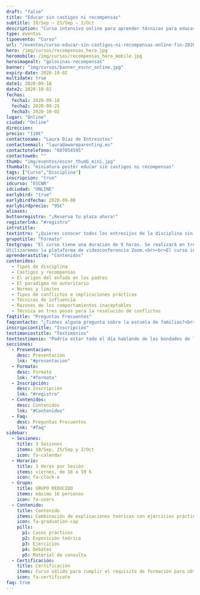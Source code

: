 ```yaml
---
draft: "false"
title: "Educar sin castigos ni recompensas"
subtitle: 18/Sep — 25/Sep — 2/Oct
description: "Curso intensivo online para aprender técnicas para educar a tus hijos de forma respetuosa y sin castigos"
type: eventos
tipoevento: "Curso"
url: "/eventos/curso-educar-sin-castigos-ni-recompensas-online-fin-2020/"
hero: /img/cursos/recompensas_hero.jpg
heromobile: /img/cursos/recompensas_hero_mobile.jpg
heroimagealt: "golosinas-recompensas"
banner: "img/cursos/banner_escnr_online.jpg"
expiry-date: 2020-10-02
multidate: true
date1: 2020-09-18
date2: 2020-10-02
fechas:
  fecha1: 2020-09-18
  fecha2: 2020-09-25
  fecha3: 2020-10-02
lugar: "Online"
ciudad: "Online"
direccion:
precio: "110€"
contactoname: "Laura Díaz de Entresotos"
contactoemail: "laura@awareparenting.es"
contactotelefono: "687054595"
contactoweb: ""
thumb: "img/eventos/escnr_thumb_mini.jpg"
thumbalt: "miniatura poster educar sin castigos ni recompensas"
tags: ["Curso","Disciplina"]
inscripcion: "true"
idcurso: "ESCNR"
idciudad: "ONLINE"
earlybird: "true"
earlybirdfecha: 2020-09-08
earlybirdprecio: "95€"
aliases:
buttonregistro: "¡Reserva tu plaza ahora!"
registerlnk: "#registro"
introtitle: 
textintro: "¿Quieres conocer todos los entresijos de la disciplina sin castigos ni recompensas? ¿En qué se diferencia de la disciplina autoritaria o de la permisiva? ¿Cómo puedes empezar a ponerla en práctica? Construye los cimientos de una relación de respeto, amor, confianza e intimidad con tus hijos. Gana claridad, seguridad y tranquilidad para afrontar los conflictos y resolverlos de verdad. ¡Y disfruta de la paternidad!<br><br>Ser padre no es fácil y, además, es una gran responsabilidad. Los niños no vienen con un manual de instrucciones, ¡ojalá! Muchos padres no quieren reproducir con sus hijos lo que sus padres hicieron con ellos, pero no saben cómo evitarlo. Otros se sienten inseguros o indecisos, sin saber muy bien si están logrando encontrar el punto intermedio entre lo autoritario y lo permisivo. A veces, el problema es que lo que saben hacer no está funcionando o, incluso, parece empeorar las cosas. También hay padres que quieren decidir de manera consciente el modo de educar que resulte mejor para su familia. La disciplina sin castigos ni recompensas es la respuesta para todos ellos.<br><br>Este curso te dará la claridad necesaria para comenzar a tomar tus propias decisiones en cuanto a la educación de tus hijos. Te ayudará a ser consciente de cómo educas y porqué. Te dotará del lenguaje y las herramientas necesarias para solucionar conflictos sin deteriorar la relación con tus hijos. Comprenderás el porqué de sus comportamientos inaceptables. Te aportará estrategias y herramientas para resolver conflictos, afrontar el mal comportamiento, crear hábitos, satisfacer las necesidades de tus hijos, dar apoyo emocional y cuidar de vuestra relación."
grupotitle: "Formato"
textgrupo: "El curso tiene una duración de 9 horas. Se realizará en tres sesiones, de tres horas cada una, durante tres viernes consecutivos.<br><br>Las fechas son el 18 y 25 de septiembre y el 2 de octubre, de 16:00 a 19:00 horas. 
Utilizaremos la plataforma de videoconferencia Zoom.<br><br>El curso incluirá exposiciones teóricas, ejercicios, debates y casos prácticos. También dispondrás de unos apuntes con el contenido del curso y referencias bibliográficas."
aprenderastitle: "Contenidos"
contenidos:
  - Tipos de disciplina
  - Castigos y recompensas
  - El origen del enfado en los padres
  - El paradigma no autoritario
  - Normas y límites
  - Tipos de conflictos e implicaciones prácticas
  - Técnicas de influencia
  - Razones de los comportamientos inaceptables
  - Técnica en tres pasos para la resolución de conflictos
faqtitle: "Preguntas Frecuentes"
faqcontacto: "¿Tienes alguna pregunta sobre la escuela de familias?<br>Envíamela con el formulario y te responderé en seguida."
inscripciontitle: "Inscripción"
testimoniostitle: "Testimonios"
texttestimonio: "Podría estar todo el día hablando de las bondades de la escuela de familias, pero he preferido compartir el testimonio de algunos de los participantes de ediciones anteriores."
secciones:
  - Presentacion:
    desc: Presentación
    lnk: "#presentacion"
  - Formato:
    desc: Formato
    lnk: "#formato"
  - Inscripción:
    desc: Inscripción
    lnk: "#registro"
  - Contenidos:
    desc: Contenidos
    lnk: "#Contenidos"
  - Faq:
    desc: Preguntas Frecuentes
    lnk: "#faq"
sidebar:
  - Sesiones:
    title: 3 Sesiones
    items: 18/Sep, 25/Sep y 2/Oct
    icon: fa-calendar
  - Horario: 
    title: 3 Horas por Sesión
    items: viernes, de 16 a 19 h
    icon: fa-clock-o
  - Grupo: 
    title: GRUPO REDUCIDO
    items: máximo 16 personas
    icon: fa-users  
  - Contenido: 
    title: Contenido
    items: Combinación de explicaciones teóricas con ejercicios prácticos
    icon: fa-graduation-cap
    pills:
      p1: Casos prácticos
      p2: Exposición teórica
      p3: Ejercicios
      p4: Debates
      p5: Material de consulta
  - Certificación:
    title: Certificación
    items: Curso válido para cumplir el requisito de formación para obtener la certificación de Instructor de Aware Parenting
    icon: fa-certificate  
faq: true
---
```

